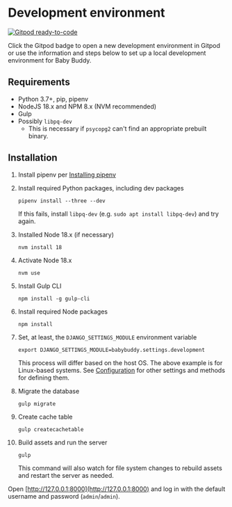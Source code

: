# Development environment

[![Gitpod ready-to-code](https://img.shields.io/badge/Gitpod-ready--to--code-blue?logo=gitpod)](https://gitpod.io/#https://github.com/babybuddy/babybuddy)

Click the Gitpod badge to open a new development environment in Gitpod or use the
information and steps below to set up a local development environment for Baby Buddy.

## Requirements

- Python 3.7+, pip, pipenv
- NodeJS 18.x and NPM 8.x (NVM recommended)
- Gulp
- Possibly `libpq-dev`
  - This is necessary if `psycopg2` can't find an appropriate prebuilt binary.

## Installation

1. Install pipenv per [Installing pipenv](https://pipenv.pypa.io/en/latest/installation/)

1. Install required Python packages, including dev packages

    ```shell
    pipenv install --three --dev
    ```
   
    If this fails, install `libpq-dev` (e.g. `sudo apt install libpq-dev`) and try again.
    
1. Installed Node 18.x (if necessary)

    ```shell
    nvm install 18
    ```

1. Activate Node 18.x

    ```shell
    nvm use
    ```

1. Install Gulp CLI

    ```shell
    npm install -g gulp-cli
    ```

1. Install required Node packages

    ```shell
    npm install
    ```

1. Set, at least, the `DJANGO_SETTINGS_MODULE` environment variable

    ```shell
    export DJANGO_SETTINGS_MODULE=babybuddy.settings.development
    ```
    
    This process will differ based on the host OS. The above example is for
    Linux-based systems. See [Configuration](../configuration/intro.md) for other
    settings and methods for defining them.

1. Migrate the database

    ```shell
    gulp migrate
    ```
        
1. Create cache table

    ```shell
    gulp createcachetable
    ```

1. Build assets and run the server

    ```shell
    gulp
    ```

    This command will also watch for file system changes to rebuild assets and
    restart the server as needed.

Open [http://127.0.0.1:8000](http://127.0.0.1:8000) and log in with the default
username and password (`admin`/`admin`).
